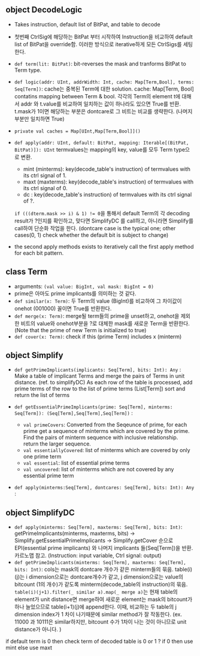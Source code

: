 ## object DecodeLogic
- Takes instruction, default list of BitPat, and table to decode 
- 첫번째 CtrlSig에 해당하는 BitPat 부터 시작하여 Instruction을 비교하여 default list of BitPat을 override함. 이러한 방식으로 iterative하게 모든 CtrlSigs를 세팅한다. 

- `def term(lit: BitPat)`: bit-reverses the mask and tranforms BitPat to Term type.

- `def logic(addr: UInt, addrWidth: Int, cache: Map[Term,Bool], terms: Seq[Term])`: 
  cache는 중복된 Term에 대한 solution. cache: Map[Term, Bool] contatins mapping between Term & bool. 
  각각의 Term의 element t에 대해서 addr 와 t.value를 비교하여 일치하는 값이 하나라도 있으면 True를 반환.
  t.mask가 1이면 해당하는 부분은 dontcare로 그 비트는 비교를 생략한다. (나머지 부분만 일치하면 True)

- `private val caches = Map[UInt,Map[Term,Bool]]()` 
  

- `def apply(addr: UInt, default: BitPat, mapping: Iterable[(BitPat, BitPat)]): UInt`
  termvalues는 mapping의 key, value를 모두 Term type으로 변환.
  - mint (minterms): key(decode_table's instruction) of termvalues with its ctrl signal of 1.
  - maxt (maxterms): key(decode_table's instruction) of termvalues with its ctrl signal of 0.
  - dc : key(decode_table's instruction) of termvalues with its ctrl signal of ?.

  `if (((dterm.mask >> i) & 1) != 0`을 통해서 default Term의 각 decoding result가 ?인지를 확인하고, 맞다면 SimplifyDC 를 call하고, 아니라면 Simplify를 call하여 단순화 작업을 한다. (dontcare case is the typical one; other cases(0, 1) check whether the default bit is subject to change)
   

- the second apply methods exists to iteratively call the first apply method for each bit pattern. 

## class Term
- arguments: `(val value: BigInt, val mask: BigInt = 0)`
- prime은 아마도 prime implicants를 의미하는 것 같다.
- `def similar(x: Term)`: 두 Term의 value (BigInt)를 비교하여 그 차이값이 onehot (001000) 꼴이면 True를 반환한다. 
- `def merge(x: Term)`: merge될 term들의 prime을 unset하고, onehot을 제외한 비트의 value와 onehot부분을 ?로 대체한 mask를 새로운 Term을 반환한다. (Note that the prime of new Term is initialized to true)
- `def cover(x: Term)`: check if this (prime Term) includes x (minterm)

## object Simplify
- `def getPrimeImplicants(implicants: Seq[Term], bits: Int): Any` : 
  Make a table of implicant Terms and merge the pairs of Terms in unit distance. (ref. to simplifyDC)
  As each row of the table is processed, add prime terms of the row to the list of prime terms (List[Term])
  sort and return the list of terms

- `def getEssentialPrimeImplicants(prime: Seq[Term], minterms: Seq[Term]): (Seq[Term],Seq[Term],Seq[Term])` : 
   - `val primeCovers`: Converted from the Seqeunce of prime, for each prime get a sequence of minterms which are covered by the prime.
Find the pairs of minterm sequence with inclusive relationship. return the larger sequence.
   - `val essentiallyCovered`: list of minterms which are covered by only one prime term
   - `val essential`: list of essential prime terms
   - `val uncovered`: list of minterms which are not covered by any essential prime term

- `def apply(minterms:Seq[Term], dontcares: Seq[Term], bits: Int): Any` :
    

## object SimplifyDC
- `def apply(minterms: Seq[Term], maxterms: Seq[Term], bits: Int)`:
  getPrimeImplicants(minterms, maxterms, bits) -> Simplify.getEssentialPrimeImplicants -> Simplify.getCover 순으로 EPI(essential prime implicants) 와 나머지 implicants 들(Seq[Term])을 반환. 카르노맵 참고. (Instruction: input variable, Ctrl signal: output)
- `def getPrimeImplicants(minterms: Seq[Term], maxterms: Seq[Term], bits: Int)`:
  cols는 mask의 dontcare 개수가 같은 minterm들의 묶음.
  table(i)(j)는 i dimension으로는 dontcare개수가 같고, j dimension으로는 value의 bitcount (1의 개수)가 같도록 minterm(decode_table의 instruction)의 묶음.
  `table(i)(j+1).filter(_ similar a).map(_ merge a)`는 현재 table의 element가 unit distance면 merge하여 새로운 element는 mask의 bitcount가 하나 늘었으므로 table(i+1)(j)에 append한다. 이때, 비교하는 두 table의 j dimension index가 1 차이 나기때문에 similar method가 잘 작동한다. (ex. 11000 과 10111은 similar하지만, bitcount 수가 1차이 나는 것이 아니므로 unit distance가 아니다. )



if default term is 0 then check term of decoded table is 0 or 1 ? if 0 then use mint else use maxt
